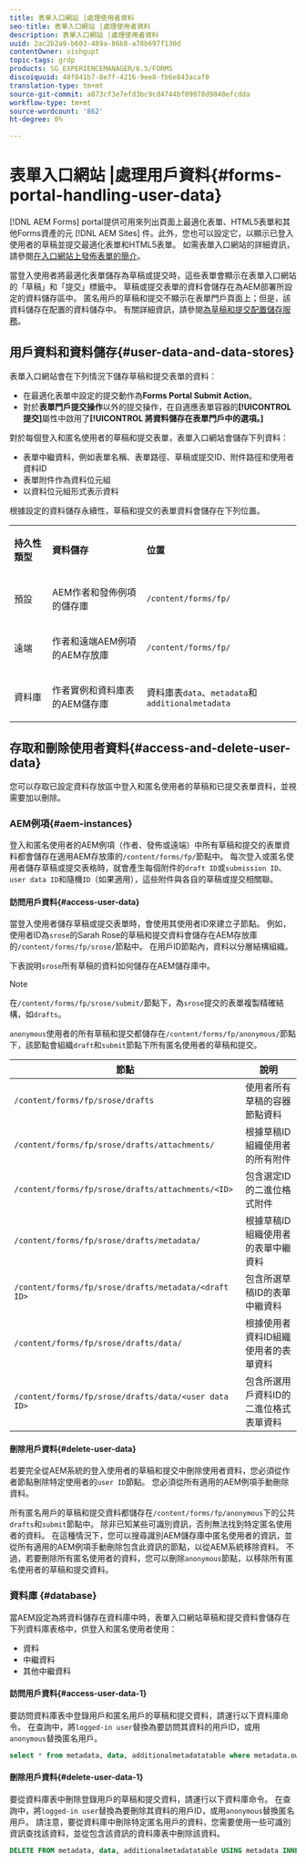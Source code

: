 ```yaml
---
title: 表單入口網站 |處理使用者資料
seo-title: 表單入口網站 |處理使用者資料
description: 表單入口網站 |處理使用者資料
uuid: 2ac2b2a9-b603-489a-86b8-a78b697f130d
contentOwner: vishgupt
topic-tags: grdp
products: SG_EXPERIENCEMANAGER/6.5/FORMS
discoiquuid: 48f841b7-0e7f-4216-9ee8-fb6e843acaf0
translation-type: tm+mt
source-git-commit: a873cf3e7efd3bc9cd4744bf09078d9040efcdda
workflow-type: tm+mt
source-wordcount: '862'
ht-degree: 0%

---
```



# 表單入口網站 |處理用戶資料{#forms-portal-handling-user-data}

[!DNL AEM Forms] portal提供可用來列出頁面上最適化表單、HTML5表單和其他Forms資產的元 [!DNL AEM Sites] 件。此外，您也可以設定它，以顯示已登入使用者的草稿並提交最適化表單和HTML5表單。 如需表單入口網站的詳細資訊，請參閱[在入口網站上發佈表單的簡介](/help/forms/using/introduction-publishing-forms.md)。

當登入使用者將最適化表單儲存為草稿或提交時，這些表單會顯示在表單入口網站的「草稿」和「提交」標籤中。 草稿或提交表單的資料會儲存在為AEM部署所設定的資料儲存區中。 匿名用戶的草稿和提交不顯示在表單門戶頁面上；但是，該資料儲存在配置的資料儲存中。 有關詳細資訊，請參閱[為草稿和提交配置儲存服務](/help/forms/using/configuring-draft-submission-storage.md)。

## 用戶資料和資料儲存{#user-data-and-data-stores}

表單入口網站會在下列情況下儲存草稿和提交表單的資料：

* 在最適化表單中設定的提交動作為&#x200B;**Forms Portal Submit Action**。
* 對於&#x200B;**表單門戶提交操作**&#x200B;以外的提交操作，在自適應表單容器的&#x200B;**[!UICONTROL 提交]**&#x200B;屬性中啟用了&#x200B;**[!UICONTROL 將資料儲存在表單門戶中的選項。]**

對於每個登入和匿名使用者的草稿和提交表單，表單入口網站會儲存下列資料：

* 表單中繼資料，例如表單名稱、表單路徑、草稿或提交ID、附件路徑和使用者資料ID
* 表單附件作為資料位元組
* 以資料位元組形式表示資料

根據設定的資料儲存永續性，草稿和提交的表單資料會儲存在下列位置。

<table>
 <tbody>
  <tr>
   <td><p><strong>持久性類型</strong></p> </td>
   <td><p><strong>資料儲存</strong></p> </td>
   <td><p><strong>位置</strong></p> </td>
  </tr>
  <tr>
   <td><p>預設</p> </td>
   <td><p>AEM作者和發佈例項的儲存庫</p> </td>
   <td><p><code>/content/forms/fp/</code></p> </td>
  </tr>
  <tr>
   <td><p>遠端</p> </td>
   <td><p>作者和遠端AEM例項的AEM存放庫</p> </td>
   <td><p><code>/content/forms/fp/</code></p> </td>
  </tr>
  <tr>
   <td><p>資料庫</p> </td>
   <td><p>作者實例和資料庫表的AEM儲存庫</p> </td>
   <td>資料庫表<code>data</code>、<code>metadata</code>和 <code>additionalmetadata</code></td>
  </tr>
 </tbody>
</table>

## 存取和刪除使用者資料{#access-and-delete-user-data}

您可以存取已設定資料存放區中登入和匿名使用者的草稿和已提交表單資料，並視需要加以刪除。

### AEM例項{#aem-instances}

登入和匿名使用者的AEM例項（作者、發佈或遠端）中所有草稿和提交的表單資料都會儲存在適用AEM存放庫的`/content/forms/fp/`節點中。 每次登入或匿名使用者儲存草稿或提交表格時，就會產生每個附件的`draft ID`或`submission ID`、`user data ID`和隨機`ID`（如果適用），這些附件與各自的草稿或提交相關聯。

#### 訪問用戶資料{#access-user-data}

當登入使用者儲存草稿或提交表單時，會使用其使用者ID來建立子節點。 例如，使用者ID為`srose`的Sarah Rose的草稿和提交資料會儲存在AEM存放庫的`/content/forms/fp/srose/`節點中。 在用戶ID節點內，資料以分層結構組織。

下表說明`srose`所有草稿的資料如何儲存在AEM儲存庫中。

>[!NOTE]
>
>在`/content/forms/fp/srose/submit/`節點下，為`srose`提交的表單複製精確結構，如`drafts`。
>
>`anonymous`使用者的所有草稿和提交都儲存在`/content/forms/fp/anonymous/`節點下，該節點會組織`draft`和`submit`節點下所有匿名使用者的草稿和提交。

| 節點 | 說明 |
|---|---|
| `/content/forms/fp/srose/drafts` | 使用者所有草稿的容器節點資料 |
| `/content/forms/fp/srose/drafts/attachments/` | 根據草稿ID組織使用者的所有附件 |
| `/content/forms/fp/srose/drafts/attachments/<ID>` | 包含選定ID的二進位格式附件 |
| `/content/forms/fp/srose/drafts/metadata/` | 根據草稿ID組織使用者的表單中繼資料 |
| `/content/forms/fp/srose/drafts/metadata/<draft ID>` | 包含所選草稿ID的表單中繼資料 |
| `/content/forms/fp/srose/drafts/data/` | 根據使用者資料ID組織使用者的表單資料 |
| `/content/forms/fp/srose/drafts/data/<user data ID>` | 包含所選用戶資料ID的二進位格式表單資料 |

#### 刪除用戶資料{#delete-user-data}

若要完全從AEM系統的登入使用者的草稿和提交中刪除使用者資料，您必須從作者節點刪除特定使用者的`user ID`節點。 您必須從所有適用的AEM例項手動刪除資料。

所有匿名用戶的草稿和提交資料都儲存在`/content/forms/fp/anonymous`下的公共`drafts`和`submit`節點中。 除非已知某些可識別資訊，否則無法找到特定匿名使用者的資料。 在這種情況下，您可以搜尋識別AEM儲存庫中匿名使用者的資訊，並從所有適用的AEM例項手動刪除包含此資訊的節點，以從AEM系統移除資料。 不過，若要刪除所有匿名使用者的資料，您可以刪除`anonymous`節點，以移除所有匿名使用者的草稿和提交資料。

### 資料庫 {#database}

當AEM設定為將資料儲存在資料庫中時，表單入口網站草稿和提交資料會儲存在下列資料庫表格中，供登入和匿名使用者使用：

* 資料
* 中繼資料
* 其他中繼資料

#### 訪問用戶資料{#access-user-data-1}

要訪問資料庫表中登錄用戶和匿名用戶的草稿和提交資料，請運行以下資料庫命令。 在查詢中，將`logged-in user`替換為要訪問其資料的用戶ID，或用`anonymous`替換匿名用戶。

```sql
select * from metadata, data, additionalmetadatatable where metadata.owner = 'logged-in user' and metadata.id = additionalmetadatatable.id and metadata.userdataID = data.id
```

#### 刪除用戶資料{#delete-user-data-1}

要從資料庫表中刪除登錄用戶的草稿和提交資料，請運行以下資料庫命令。 在查詢中，將`logged-in user`替換為要刪除其資料的用戶ID，或用`anonymous`替換匿名用戶。 請注意，要從資料庫中刪除特定匿名用戶的資料，您需要使用一些可識別資訊查找該資料，並從包含該資訊的資料庫表中刪除該資料。

```sql
DELETE FROM metadata, data, additionalmetadatatable USING metadata INNER JOIN data ON metadata.userdataID = data.id INNER JOIN additionalmetadatatable ON metadata.id = additionalmetadatatable.id WHERE metadata.owner = 'logged-in user'
```

